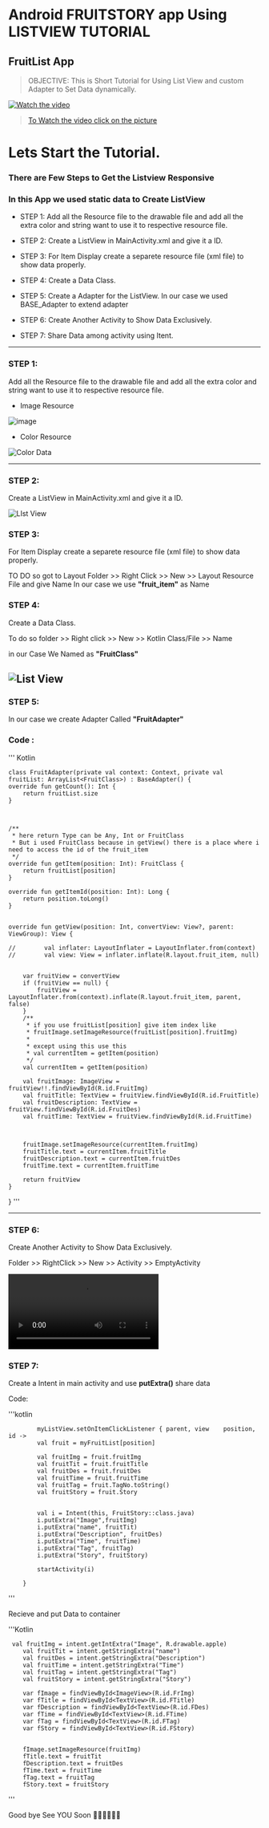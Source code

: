# Android FRUITSTORY app Using LISTVIEW TUTORIAL

## FruitList App

> OBJECTIVE: This is Short Tutorial for Using List View and custom Adapter to Set Data dynamically.

[![Watch the video](https://github.com/CHEPHYTY/FruitApp/assets/101518415/8353b091-d950-4ae8-bc29-8eba29aeda1d)](https://youtu.be/TL0QPJc8GZk)

> [To Watch the video click on the picture](https://youtu.be/TL0QPJc8GZk)

# Lets Start the Tutorial.

### There are Few Steps to Get the Listview Responsive

### In this App we used static data to Create ListView

- STEP 1: Add all the Resource file to the drawable file and add all the extra color and string want to use it to respective resource file.
- STEP 2: Create a ListView in MainActivity.xml and give it a ID.
- STEP 3: For Item Display create a separete resource file (xml file) to show data properly.
- STEP 4: Create a Data Class.
- STEP 5: Create a Adapter for the ListView. In our case we used BASE_Adapter to extend adapter
- STEP 6: Create Another Activity to Show Data Exclusively.

- STEP 7: Share Data among activity using Itent.

---

### STEP 1:

Add all the Resource file to the drawable file and add all the extra color and string want to use it to respective resource file.

- Image Resource

![image](https://github.com/CHEPHYTY/FruitApp/assets/101518415/d02de453-eda2-42a5-b5a6-a8f800bf2283)


- Color Resource

![Color Data](https://github.com/CHEPHYTY/FruitApp/assets/101518415/f818eb59-8738-44fb-b9b6-6dde70d4b521)


---

### STEP 2:

Create a ListView in MainActivity.xml and give it a ID.

![LIst View](https://github.com/CHEPHYTY/FruitApp/assets/101518415/bdbe04bf-2b2b-4c61-ac2c-59293027d470)


### STEP 3:

For Item Display create a separete resource file (xml file) to show data properly.

TO DO so got to Layout Folder >> Right Click >> New >> Layout Resource File and give Name In our case we use **"fruit_item"** as Name






### STEP 4:

Create a Data Class.

To do so folder >> Right click >> New >> Kotlin Class/File >> Name

in our Case We Named as **"FruitClass"**

## ![List View](image-3.png)


### STEP 5:

In our case we create Adapter Called **"FruitAdapter"**

### Code :

''' Kotlin

    class FruitAdapter(private val context: Context, private val fruitList: ArrayList<FruitClass>) : BaseAdapter() {
    override fun getCount(): Int {
        return fruitList.size
    }



    /**
     * here return Type can be Any, Int or FruitClass
     * But i used FruitClass because in getView() there is a place where i need to access the id of the fruit_item
     */
    override fun getItem(position: Int): FruitClass {
        return fruitList[position]
    }

    override fun getItemId(position: Int): Long {
        return position.toLong()
    }


    override fun getView(position: Int, convertView: View?, parent: ViewGroup): View {

    //        val inflater: LayoutInflater = LayoutInflater.from(context)
    //        val view: View = inflater.inflate(R.layout.fruit_item, null)


        var fruitView = convertView
        if (fruitView == null) {
            fruitView = LayoutInflater.from(context).inflate(R.layout.fruit_item, parent, false)
        }
        /**
         * if you use fruitList[position] give item index like
         * fruitImage.setImageResource(fruitList[position].fruitImg)
         *
         * except using this use this
         * val currentItem = getItem(position)
         */
        val currentItem = getItem(position)

        val fruitImage: ImageView = fruitView!!.findViewById(R.id.FruitImg)
        val fruitTitle: TextView = fruitView.findViewById(R.id.FruitTitle)
        val fruitDescription: TextView = fruitView.findViewById(R.id.FruitDes)
        val fruitTime: TextView = fruitView.findViewById(R.id.FruitTime)



        fruitImage.setImageResource(currentItem.fruitImg)
        fruitTitle.text = currentItem.fruitTitle
        fruitDescription.text = currentItem.fruitDes
        fruitTime.text = currentItem.fruitTime

        return fruitView
    }

}
'''

---

### STEP 6:

Create Another Activity to Show Data Exclusively.

Folder >> RightClick >> New >> Activity >> EmptyActivity

<video src="20230728-1256-07.6168847.mp4" controls title="Title"></video>

### STEP 7:

Create a Intent in main activity and use **putExtra()** share data

Code:

'''kotlin

            myListView.setOnItemClickListener { parent, view    position, id ->
            val fruit = myFruitList[position]

            val fruitImg = fruit.fruitImg
            val fruitTit = fruit.fruitTitle
            val fruitDes = fruit.fruitDes
            val fruitTime = fruit.fruitTime
            val fruitTag = fruit.TagNo.toString()
            val fruitStory = fruit.Story


            val i = Intent(this, FruitStory::class.java)
            i.putExtra("Image",fruitImg)
            i.putExtra("name", fruitTit)
            i.putExtra("Description", fruitDes)
            i.putExtra("Time", fruitTime)
            i.putExtra("Tag", fruitTag)
            i.putExtra("Story", fruitStory)

            startActivity(i)

        }

'''

Recieve and put Data to container

'''Kotlin

     val fruitImg = intent.getIntExtra("Image", R.drawable.apple)
        val fruitTit = intent.getStringExtra("name")
        val fruitDes = intent.getStringExtra("Description")
        val fruitTime = intent.getStringExtra("Time")
        val fruitTag = intent.getStringExtra("Tag")
        val fruitStory = intent.getStringExtra("Story")

        var fImage = findViewById<ImageView>(R.id.FrImg)
        var fTitle = findViewById<TextView>(R.id.FTitle)
        var fDescription = findViewById<TextView>(R.id.FDes)
        var fTime = findViewById<TextView>(R.id.FTime)
        var fTag = findViewById<TextView>(R.id.FTag)
        var fStory = findViewById<TextView>(R.id.FStory)


        fImage.setImageResource(fruitImg)
        fTitle.text = fruitTit
        fDescription.text = fruitDes
        fTime.text = fruitTime
        fTag.text = fruitTag
        fStory.text = fruitStory

'''

Good bye See YOU Soon 🤗🤗🤗🤗🤗🤗

